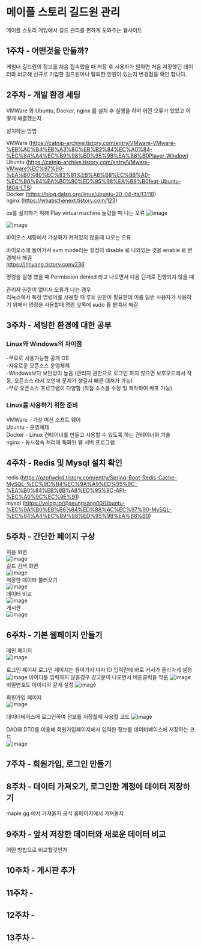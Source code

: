 # 메이플 스토리 길드원 관리

메이플 스토리 게임에서 길드 관리를 편하게 도와주는 웹사이트

           

## 1주차 - 어떤것을 만들까?
게임내 길드원의 정보를 처음 접속했을 때 저장 후 사용자가 원하면 처음 저장했던 데이터와 비교해 신규로 가입한 길드원이나 탈퇴한 인원이 있는지 변경점을 확인 합니다.                   
        
        
## 2주차 - 개발 환경 세팅
VMWare 와 Ubuntu, Docker, nginx 를 설치 후 실행을 하며 어떤 오류가 있었고 어떻게 해결했는지      

설치하는 방법

VMWare (https://catnip-archive.tistory.com/entry/VMware-VMware-%EB%AC%B4%EB%A3%8C%EB%B2%84%EC%A0%84-%EC%84%A4%EC%B9%98%ED%95%98%EA%B8%B0Player-Window)             
Ubuntu (https://catnip-archive.tistory.com/entry/VMware-VMware%EC%97%90-%EA%B0%80%EC%83%81%EB%A8%B8%EC%8B%A0-%EC%B6%94%EA%B0%80%ED%95%98%EA%B8%B0feat-Ubuntu-1804-LTS)                      
Docker (https://blog.dalso.org/linux/ubuntu-20-04-lts/13118)                                        
nginx (https://whatisthenext.tistory.com/123)                                      

os를 설치하기 위해 Play virtual machine 눌렀을 때 나는 오류
![image](https://user-images.githubusercontent.com/101271598/159760086-2dfebcb5-8459-4f54-896f-cb8bb7a5456d.png)
                               
![image](https://user-images.githubusercontent.com/101271598/159753537-ba73220c-8034-48b2-a843-b8123538309d.png)
                                          
바이오스 세팅에서 가상화가 켜져있지 않을때 나오는 오류                        
                                              
바이오스에 들어가서 svm mode라는 설정이 disable 로 나와있는 것을 enable 로 변경해서 해결                   
https://jhnyang.tistory.com/236


명령을 실행 했을 때 Permission denied 라고 나오면서 다음 단계로 진행되지 않을 때             
                                       
관리자 권한이 없어서 오류가 나는 경우                             
리눅스에서 특정 명령어를 사용할 때 루트 권한이 필요한데 이를 일반 사용자가 사용하기 위해서 명령을 사용할때 명령 앞쪽에 sudo 를 붙여서 해결


## 3주차 - 세팅한 환경에 대한 공부
### Linux와 Windows의 차이점
-무료로 사용가능한 공개 OS             
-자유로운 오픈소스 운영체제                               
-Windows보다 보안성이 높음 (관리자 권한으로 로그인 하지 않으면 보호모드에서 작동, 오픈소스 라서 보안에 문제가 생길시 빠른 대처가 가능)                 
-무료 오픈소스 프로그램이 다양함 (직접 소스를 수정 및 제작하여 배포 가능)                     
                         

### Linux를 사용하기 위한 준비 
VMWare  - 가상 머신 소프트 웨어                     
Ubuntu - 운영체제                          
Docker - Linux 컨테이너를 만들고 사용할 수 있도록 하는 컨테이너화 기술                             
nginx - 동시접속 처리에 특화된 웹 서버 프로그램          
    
    
## 4주차 - Redis 및 Mysql 설치 확인 
redis (https://ozofweird.tistory.com/entry/Spring-Boot-Redis-Cache-MySQL-%EC%9D%B4%EC%9A%A9%ED%95%9C-%EA%B0%84%EB%8B%A8%ED%95%9C-API-%EC%A0%9C%EC%9E%91)            
mysql (https://velog.io/@seungsang00/Ubuntu-%EC%9A%B0%EB%B6%84%ED%88%AC%EC%97%90-MySQL-%EC%84%A4%EC%B9%98%ED%95%98%EA%B8%B0)                     
               
               
## 5주차 - 간단한 페이지 구상
처음 화면                   
![image](https://user-images.githubusercontent.com/101271598/163008128-9c1cd91d-4aa1-43fa-927c-d88c79a31382.png)                   
길드 검색 화면                         
![image](https://user-images.githubusercontent.com/101271598/163008173-1e0f8f06-72d6-43fc-b38a-f2cb83053f92.png)                     
저장한 데이터 불러오기                         
![image](https://user-images.githubusercontent.com/101271598/163008332-9fe64fcb-b43a-4ec5-ba74-f38449e68d72.png)                              
데이터 비교                                
![image](https://user-images.githubusercontent.com/101271598/163008396-ccd97acf-5c15-44bb-a184-a1d0fadcf93c.png)                         
게시판                       
![image](https://user-images.githubusercontent.com/101271598/163008448-7edd678b-1837-4a8e-8697-deff98032d25.png)                           


## 6주차 - 기본 웹페이지 만들기
메인 페이지                                             
![image](https://user-images.githubusercontent.com/101271598/170381734-32230c09-16d1-4370-99c8-fa3102218146.png)
                                                       
로그인 페이지
로그인 페이지는 들어가자 마자 ID 입력란에 바로 커서가 올라가게 설정
![image](https://user-images.githubusercontent.com/101271598/170381778-fc186129-24c4-453b-86c8-d739bc91a891.png)
아이디를 입력하지 않을경우 경고문이 나오면서 버튼클릭을 막음
![image](https://user-images.githubusercontent.com/101271598/170381837-f3e3b617-45b9-4b6c-a60c-f44009e45351.png)
비밀번호도 아이디와 같게 설정
![image](https://user-images.githubusercontent.com/101271598/170381880-815dcebb-1777-47f0-b6e7-b9a49aa1bd5f.png)
                  
                  
회원가입 페이지                                            
![image](https://user-images.githubusercontent.com/101271598/170381953-896bd2b1-bcff-4ae7-b964-fa37fcb36f45.png)                               
                                                     
                                                     
                                                     
데이터베이스에 로그인하여 정보를 저장할때 사용할 코드
![image](https://user-images.githubusercontent.com/101271598/170382527-2235a613-d74e-47dc-a22a-5dc57e961ece.png)                             

DAO와 DTO를 이용해 회원가입페이지에서 입력한 정보를 데이터베이스에 저장하는 코드                            
![image](https://user-images.githubusercontent.com/101271598/170382624-b0766e63-8480-4f15-9de4-e5619cd594ab.png)                                   



## 7주차 - 회원가입, 로그인 만들기

                    
## 8주차 - 데이터 가져오기, 로그인한 계정에 데이터 저장하기
maple.gg 에서 가져올지 공식 홈페이지에서 가져올지
         
         
## 9주차 - 앞서 저장한 데이터와 새로운 데이터 비교
어떤 방법으로 비교할것인가
         
         
## 10주차 - 게시판 추가
## 11주차 - 
## 12주차 - 
## 13주차 - 
